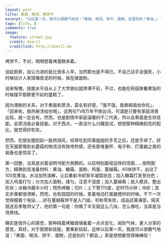 ```yaml
---
layout: post
title: 煮面，喝汤，烤饼干
excerpt: "以后某一天，我可以很霸气地说：「煮面、喝汤、饼干、蛋糕，还是别的？都会。」"
tags: [life, ]
comments: true
image:
  feature: street.jpg
  credit: Azeril
  creditlink: http://azeril.me
---
```



烤饼干，不对，明明想着烤蛋糕来着。

说起厨房，自认为进的是比很多人早，当然那也是不得已，不自己动手会饿死，小时候估计人家捏橡皮泥的时候，我在揉面粉。

说来惭愧，技能水平自从上了大学貌似就停滞不前，不过，也能在班级聚餐煮饭的时候摆平那群更不如的童鞋了。

因为港剧的关系，对于煮面和煲汤，莫名有好感，「饿不饿，我煮碗面给你吃」，「回来啦，我热碗汤给你喝」，这两句TVB万年不倒台词，可谓是只要有家庭场景出现，就一定会有。然而，也是剧情中家庭温暖的不二代表，所以会煮面是生存技能，会煲汤是必备技能。对于西点，一直没什么兴趣尝试，想想那种精确到克的配比，就觉得好机车。

然而，在朋友圈刮起一股烘焙风，经常吃到同事姐姐的手艺之后，还是手痒了。好在天猫那慢到长蘑菇的物流没有拖垮热情，还有那堆量杯、电子称、打蛋器之类的装备也是惊呆了。

第一回整，当真是对着说明书配方倒腾的，以前特别鄙视这样的场面……按照配方，精确到克准备材料：黄油、糖霜、面粉、鸡蛋、蔓越莓。40块饼干，出动了100克黄油，水浴加热溶解，让后重新冷却至半凝固状态；加入糖霜打发至白色；加入鸡蛋打匀；分次加入面粉，揉匀，注意干湿度；加入蔓越莓；放入模具，整出形状；冰箱冷藏半小时；预热烤箱；切片；上下管170度，定时15分钟；冷却；其实步骤都很清晰，然而，也有囧囧的时候。拿着电动打蛋器搅拌的时候，不下一次觉得握着个电钻……好在蔓越莓饼干是入门级，号称零失败，成品还算满意，隔天就送去孝敬师父了，他的第一句是：你做了半天就这么几块，怎么够吃，当真是当场黑线。

确实是很开心的感觉，那种隔着烤箱玻璃看着一点点变化，闻到气味，更人分享的感觉，真好。对于厨房新技能，要重新拾起，这样以后某一天，我就可以很霸气地说：「煮面、喝汤、饼干、蛋糕，还是别的？都会。」真是想想都觉得棒棒哒！